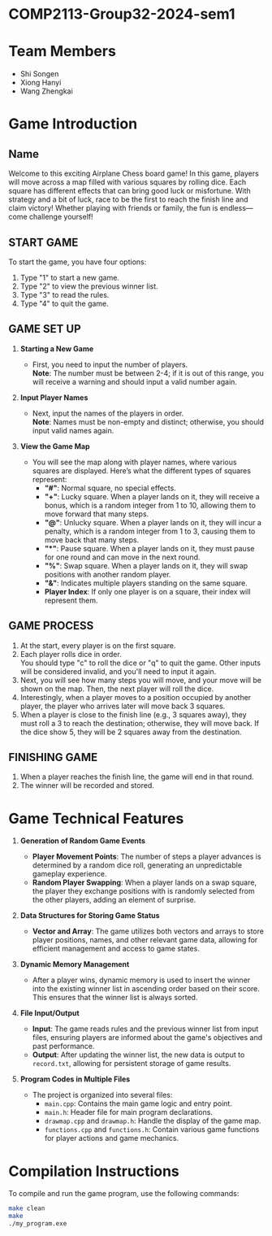 # COMP2113-Group32-2024-sem1
# Team Members
- Shi Songen 
- Xiong Hanyi
- Wang Zhengkai

# Game Introduction

## Name
Welcome to this exciting Airplane Chess board game! In this game, players will move across a map filled with various squares by rolling dice. Each square has different effects that can bring good luck or misfortune. With strategy and a bit of luck, race to be the first to reach the finish line and claim victory! Whether playing with friends or family, the fun is endless—come challenge yourself!

## START GAME
To start the game, you have four options:
1. Type "1" to start a new game.
2. Type "2" to view the previous winner list.
3. Type "3" to read the rules.
4. Type "4" to quit the game.

## GAME SET UP
1. **Starting a New Game**
   - First, you need to input the number of players.  
   **Note**: The number must be between 2-4; if it is out of this range, you will receive a warning and should input a valid number again.
   
2. **Input Player Names**
   - Next, input the names of the players in order.  
   **Note**: Names must be non-empty and distinct; otherwise, you should input valid names again.
   
3. **View the Game Map**
   - You will see the map along with player names, where various squares are displayed. Here’s what the different types of squares represent: 
     - **"#"**: Normal square, no special effects.
     - **"+"**: Lucky square. When a player lands on it, they will receive a bonus, which is a random integer from 1 to 10, allowing them to move forward that many steps.
     - **"@"**: Unlucky square. When a player lands on it, they will incur a penalty, which is a random integer from 1 to 3, causing them to move back that many steps.
     - **"*"**: Pause square. When a player lands on it, they must pause for one round and can move in the next round.
     - **"%"**: Swap square. When a player lands on it, they will swap positions with another random player.
     - **"&"**: Indicates multiple players standing on the same square.
     - **Player Index**: If only one player is on a square, their index will represent them.

## GAME PROCESS
1. At the start, every player is on the first square.
2. Each player rolls dice in order.  
   You should type "c" to roll the dice or "q" to quit the game. Other inputs will be considered invalid, and you'll need to input it again.
3. Next, you will see how many steps you will move, and your move will be shown on the map. Then, the next player will roll the dice.
4. Interestingly, when a player moves to a position occupied by another player, the player who arrives later will move back 3 squares.
5. When a player is close to the finish line (e.g., 3 squares away), they must roll a 3 to reach the destination; otherwise, they will move back. If the dice show 5, they will be 2 squares away from the destination.

## FINISHING GAME
1. When a player reaches the finish line, the game will end in that round.
2. The winner will be recorded and stored.

# Game Technical Features

1. **Generation of Random Game Events**
   - **Player Movement Points**: The number of steps a player advances is determined by a random dice roll, generating an unpredictable gameplay experience.
   - **Random Player Swapping**: When a player lands on a swap square, the player they exchange positions with is randomly selected from the other players, adding an element of surprise.

2. **Data Structures for Storing Game Status**
   - **Vector and Array**: The game utilizes both vectors and arrays to store player positions, names, and other relevant game data, allowing for efficient management and access to game states.

3. **Dynamic Memory Management**
   - After a player wins, dynamic memory is used to insert the winner into the existing winner list in ascending order based on their score. This ensures that the winner list is always sorted.

4. **File Input/Output**
   - **Input**: The game reads rules and the previous winner list from input files, ensuring players are informed about the game's objectives and past performance.
   - **Output**: After updating the winner list, the new data is output to `record.txt`, allowing for persistent storage of game results.

5. **Program Codes in Multiple Files**
   - The project is organized into several files:
     - `main.cpp`: Contains the main game logic and entry point.
     - `main.h`: Header file for main program declarations.
     - `drawmap.cpp` and `drawmap.h`: Handle the display of the game map.
     - `functions.cpp` and `functions.h`: Contain various game functions for player actions and game mechanics.

# Compilation Instructions
To compile and run the game program, use the following commands:

```bash
make clean  
make         
./my_program.exe
